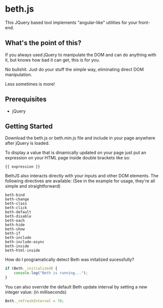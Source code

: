 # beth.js
This JQuery based tool implements "angular-like" utilities for your front-end.

## What's the point of this?
If you always used jQuery to manipulate the DOM and can do anything with it, but knows how bad it can get, this is for you.

No bullshit. Just do your stuff the simple way, eliminating direct DOM manipulation.

Less sometimes is more!

## Prerequisites
- jQuery

## Getting Started
Download the beth.js or beth.min.js file and include in your page anywhere after jQuery is loaded.

To display a value that is dinamically updated on your page just put an expression on your HTML page inside double brackets like so:
```
{{ expression }}
```

BethJS also interacts directly with your inputs and other DOM elements.
The following directives are available: (See in the example for usage, they're all simple and straightforward)
```
beth-bind
beth-change
beth-class
beth-click
beth-default
beth-disable
beth-each
beth-hide
beth-show
beth-if
beth-include
beth-include-async
beth-inside
beth-html-inside
```

How do I programatically detect Beth was initalized sucessfully?
```javascript
if (Beth._initialized) {
	console.log("Beth is running...");
}
```

You can also override the default Beth update interval by setting a new integer value: (in milliseconds)
```javascript
Beth._refreshInterval = 70;
```
